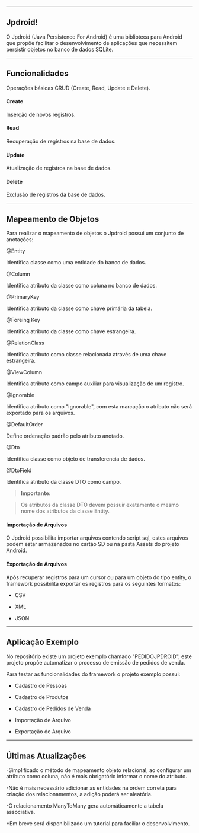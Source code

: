 ----------
Jpdroid!
----------


O Jpdroid (Java Persistence For Android) é uma biblioteca para Android que propõe facilitar o desenvolvimento de aplicações que necessitem persistir objetos no banco de dados SQLite.


----------


Funcionalidades
---------
Operações básicas CRUD (Create, Read, Update e Delete).

#### <i class="icon-file"></i> Create

Inserção de novos registros.

#### <i class="icon-pencil"></i> Read

Recuperação de registros na base de dados.

#### <i class="icon-hdd"></i> Update

Atualização de registros na base de dados.

#### <i class="icon-trash"></i> Delete

Exclusão de registros da base de dados.



----------


Mapeamento de Objetos
---------------

Para realizar o mapeamento de objetos o Jpdroid possui um conjunto de anotações:

@Entity

Identifica classe como uma entidade do banco de dados.

@Column

Identifica atributo da classe como coluna no banco de dados.

@PrimaryKey

Identifica atributo da classe como chave primária da tabela.

@Foreing Key

Identifica atributo da classe como chave estrangeira.

@RelationClass

Identifica atributo como classe relacionada através de uma chave estrangeira.

@ViewColumn

Identifica atributo como campo auxiliar para visualização de um registro.

@Ignorable

Identifica atributo como "Ignorable", com esta marcação o atributo não será exportado para os arquivos.

@DefaultOrder

Define ordenação padrão pelo atributo anotado.

@Dto

Identifica classe como objeto de transferencia de dados.

@DtoField

Identifica atributo da classe DTO como campo.
> **Importante:**

> Os atributos da classe DTO devem possuir exatamente o mesmo nome dos atributos da classe Entity.

#### <i class="icon-download"></i> Importação de Arquivos

O Jpdroid possibilita importar arquivos contendo script sql, estes arquivos podem estar armazenados no cartão SD ou na pasta Assets do projeto Android.

#### <i class="icon-upload"></i> Exportação de Arquivos

Após recuperar registros para um cursor ou para um objeto do tipo entity, o framework possibilita exportar os registros para os seguintes formatos:

- CSV

- XML

- JSON

----------


Aplicação Exemplo
-----------

No repositório existe um projeto exemplo chamado "PEDIDOJPDROID", este projeto propõe automatizar o processo de emissão de pedidos de venda.

Para testar as funcionalidades do framework o projeto exemplo possui:

- Cadastro de Pessoas

- Cadastro de Produtos

- Cadastro de Pedidos de Venda

- Importação de Arquivo

- Exportação de Arquivo

----------


Últimas Atualizações
-----------

-Simplificado o método de mapeamento objeto relacional, ao configurar um atributo como coluna, não é mais obrigatório informar o nome do atributo.

-Não é mais necessário adicionar as entidades na ordem correta para criação dos relacionamentos, a adição poderá ser aleatória.

-O relacionamento ManyToMany gera automáticamente a tabela associativa.

*Em breve será disponibilizado um tutorial para faciliar o desenvolvimento.
